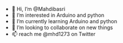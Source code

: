 - 👋 Hi, I’m @Mahdibasri
- 👀 I’m interested in Arduino and python
- 🌱 I’m currently learning Arduino and python
- 💞️ I’m looking to collaborate on new things
- 📫  reach me @mhd1273 on Twitter 


<!---
Mahdibasri/Mahdibasri is a ✨ special ✨ repository because its `README.md` (this file) appears on your GitHub profile.
You can click the Preview link to take a look at your changes.
--->
